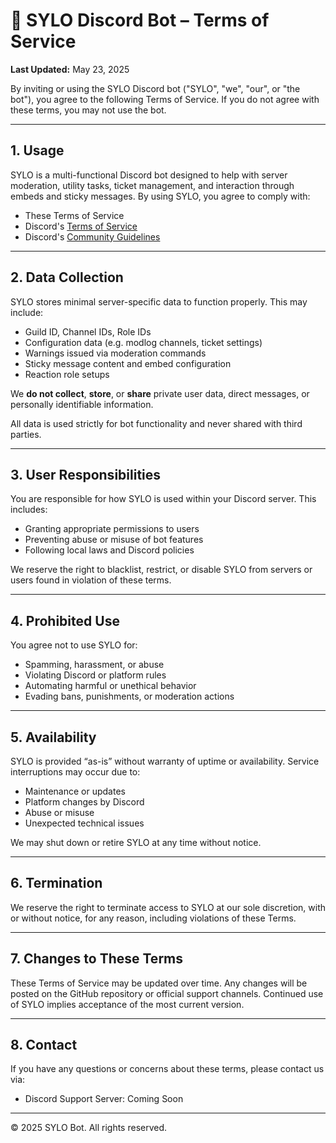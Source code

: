 # 📜 SYLO Discord Bot – Terms of Service

**Last Updated:** May 23, 2025

By inviting or using the SYLO Discord bot ("SYLO", "we", "our", or "the bot"), you agree to the following Terms of Service. If you do not agree with these terms, you may not use the bot.

---

## 1. Usage

SYLO is a multi-functional Discord bot designed to help with server moderation, utility tasks, ticket management, and interaction through embeds and sticky messages. By using SYLO, you agree to comply with:

- These Terms of Service
- Discord's [Terms of Service](https://discord.com/terms)
- Discord's [Community Guidelines](https://discord.com/guidelines)

---

## 2. Data Collection

SYLO stores minimal server-specific data to function properly. This may include:

- Guild ID, Channel IDs, Role IDs
- Configuration data (e.g. modlog channels, ticket settings)
- Warnings issued via moderation commands
- Sticky message content and embed configuration
- Reaction role setups

We **do not collect**, **store**, or **share** private user data, direct messages, or personally identifiable information.

All data is used strictly for bot functionality and never shared with third parties.

---

## 3. User Responsibilities

You are responsible for how SYLO is used within your Discord server. This includes:

- Granting appropriate permissions to users
- Preventing abuse or misuse of bot features
- Following local laws and Discord policies

We reserve the right to blacklist, restrict, or disable SYLO from servers or users found in violation of these terms.

---

## 4. Prohibited Use

You agree not to use SYLO for:

- Spamming, harassment, or abuse
- Violating Discord or platform rules
- Automating harmful or unethical behavior
- Evading bans, punishments, or moderation actions

---

## 5. Availability

SYLO is provided “as-is” without warranty of uptime or availability. Service interruptions may occur due to:

- Maintenance or updates
- Platform changes by Discord
- Abuse or misuse
- Unexpected technical issues

We may shut down or retire SYLO at any time without notice.

---

## 6. Termination

We reserve the right to terminate access to SYLO at our sole discretion, with or without notice, for any reason, including violations of these Terms.

---

## 7. Changes to These Terms

These Terms of Service may be updated over time. Any changes will be posted on the GitHub repository or official support channels. Continued use of SYLO implies acceptance of the most current version.

---

## 8. Contact

If you have any questions or concerns about these terms, please contact us via:

- Discord Support Server: Coming Soon

---

© 2025 SYLO Bot. All rights reserved.

